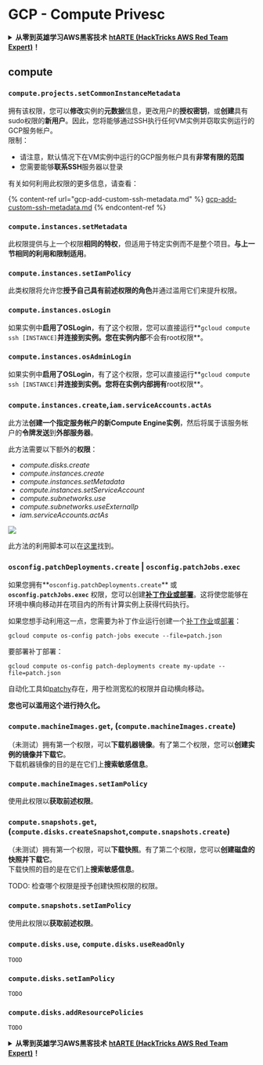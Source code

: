 # GCP - Compute Privesc

<details>

<summary><strong>从零到英雄学习AWS黑客技术</strong> <a href="https://training.hacktricks.xyz/courses/arte"><strong>htARTE (HackTricks AWS Red Team Expert)</strong></a><strong>！</strong></summary>

支持HackTricks的其他方式：

* 如果您想在**HackTricks中看到您的公司广告**或**下载HackTricks的PDF**，请查看[**订阅计划**](https://github.com/sponsors/carlospolop)！
* 获取[**官方PEASS & HackTricks商品**](https://peass.creator-spring.com)
* 发现[**PEASS家族**](https://opensea.io/collection/the-peass-family)，我们独家的[**NFTs系列**](https://opensea.io/collection/the-peass-family)
* **加入** 💬 [**Discord群组**](https://discord.gg/hRep4RUj7f) 或 [**telegram群组**](https://t.me/peass) 或在 **Twitter** 🐦 上**关注**我 [**@carlospolopm**](https://twitter.com/carlospolopm)**。**
* **通过向** [**HackTricks**](https://github.com/carlospolop/hacktricks) 和 [**HackTricks Cloud**](https://github.com/carlospolop/hacktricks-cloud) github仓库提交PR来分享您的黑客技巧。**

</details>

## compute

### `compute.projects.setCommonInstanceMetadata`

拥有该权限，您可以**修改**实例的**元数据**信息，更改用户的**授权密钥**，或**创建**具有sudo权限的**新用户**。因此，您将能够通过SSH执行任何VM实例并窃取实例运行的GCP服务帐户。\
限制：

* 请注意，默认情况下在VM实例中运行的GCP服务帐户具有**非常有限的范围**
* 您需要能够**联系SSH**服务器以登录

有关如何利用此权限的更多信息，请查看：

{% content-ref url="gcp-add-custom-ssh-metadata.md" %}
[gcp-add-custom-ssh-metadata.md](gcp-add-custom-ssh-metadata.md)
{% endcontent-ref %}

### `compute.instances.setMetadata`

此权限提供与上一个权限**相同的特权**，但适用于特定实例而不是整个项目。**与上一节相同的利用和限制适用**。

### `compute.instances.setIamPolicy`

此类权限将允许您**授予自己具有前述权限的角色**并通过滥用它们来提升权限。

### **`compute.instances.osLogin`**

如果实例中**启用了OSLogin**，有了这个权限，您可以直接运行**`gcloud compute ssh [INSTANCE]`**并连接到实例。您在实例内部**不会有root权限**。

### **`compute.instances.osAdminLogin`**

如果实例中**启用了OSLogin**，有了这个权限，您可以直接运行**`gcloud compute ssh [INSTANCE]`**并连接到实例。您将在实例内部拥有**root权限**。

### `compute.instances.create`,`iam.serviceAccounts.actAs`

此方法**创建一个指定服务帐户的新Compute Engine实例**，然后将属于该服务帐户的**令牌发送**到**外部服务器**。

此方法需要以下额外的**权限**：

* _compute.disks.create_
* _compute.instances.create_
* _compute.instances.setMetadata_
* _compute.instances.setServiceAccount_
* _compute.subnetworks.use_
* _compute.subnetworks.useExternalIp_
* _iam.serviceAccounts.actAs_

![](https://rhinosecuritylabs.com/wp-content/uploads/2020/04/image9-750x594.png)

此方法的利用脚本可以在[这里](https://github.com/RhinoSecurityLabs/GCP-IAM-Privilege-Escalation/blob/master/ExploitScripts/compute.instances.create.py)找到。

### `osconfig.patchDeployments.create` | `osconfig.patchJobs.exec`

如果您拥有**`osconfig.patchDeployments.create`** 或 **`osconfig.patchJobs.exec`** 权限，您可以创建[**补丁作业或部署**](https://blog.raphael.karger.is/articles/2022-08/GCP-OS-Patching)。这将使您能够在环境中横向移动并在项目内的所有计算实例上获得代码执行。

如果您想手动利用这一点，您需要为补丁作业运行创建一个[补丁作业](https://github.com/rek7/patchy/blob/main/pkg/engine/patches/patch\_job.json)或[部署](https://github.com/rek7/patchy/blob/main/pkg/engine/patches/patch\_deployment.json)：

`gcloud compute os-config patch-jobs execute --file=patch.json`

要部署补丁部署：

`gcloud compute os-config patch-deployments create my-update --file=patch.json`

自动化工具如[patchy](https://github.com/rek7/patchy)存在，用于检测宽松的权限并自动横向移动。

**您也可以滥用这个进行持久化。**

### `compute.machineImages.get`, (`compute.machineImages.create`)

（未测试）拥有第一个权限，可以**下载机器镜像**。有了第二个权限，您可以**创建实例的镜像并下载它**。\
下载机器镜像的目的是在它们上**搜索敏感信息**。

### `compute.machineImages.setIamPolicy`

使用此权限以**获取前述权限**。

### `compute.snapshots.get`, (`compute.disks.createSnapshot`,`compute.snapshots.create`)

（未测试）拥有第一个权限，可以**下载快照**。有了第二个权限，您可以**创建磁盘的快照并下载它**。\
下载快照的目的是在它们上**搜索敏感信息**。

TODO: 检查哪个权限是授予创建快照权限的权限。

### `compute.snapshots.setIamPolicy`

使用此权限以**获取前述权限**。

### `compute.disks.use`, `compute.disks.useReadOnly`

`TOOD`

### `compute.disks.setIamPolicy`

`TODO`

### `compute.disks.addResourcePolicies`

`TODO`

<details>

<summary><strong>从零到英雄学习AWS黑客技术</strong> <a href="https://training.hacktricks.xyz/courses/arte"><strong>htARTE (HackTricks AWS Red Team Expert)</strong></a><strong>！</strong></summary>

支持HackTricks的其他方式：

* 如果您想在**HackTricks中看到您的公司广告**或**下载HackTricks的PDF**，请查看[**订阅计划**](https://github.com/sponsors/carlospolop)！
* 获取[**官方PEASS & HackTricks商品**](https://peass.creator-spring.com)
* 发现[**PEASS家族**](https://opensea.io/collection/the-peass-family)，我们独家的[**NFTs系列**](https://opensea.io/collection/the-peass-family)
* **加入** 💬 [**Discord群组**](https://discord.gg/hRep4RUj7f) 或 [**telegram群组**](https://t.me/peass) 或在 **Twitter** 🐦 上**关注**我 [**@carlospolopm**](https://twitter.com/carlospolopm)**。**
* **通过向** [**HackTricks**](https://github.com/carlospolop/hacktricks) 和 [**HackTricks Cloud**](https://github.com/carlospolop/hacktricks-cloud) github仓库提交PR来分享您的黑客技巧。**

</details>

